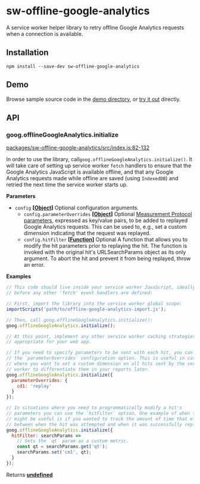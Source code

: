 # sw-offline-google-analytics

A service worker helper library to retry offline Google Analytics requests when a connection is available.

## Installation

`npm install --save-dev sw-offline-google-analytics`

## Demo

Browse sample source code in the [demo directory](https://github.com/GoogleChrome/sw-helpers/tree/master/packages/sw-offline-google-analytics/demo), or
[try it out](https://googlechrome.github.io/sw-helpers/sw-offline-google-analytics/demo/) directly.

## API

### goog.offlineGoogleAnalytics.initialize

[packages/sw-offline-google-analytics/src/index.js:82-132](https://github.com/GoogleChrome/sw-helpers/blob/6618776516d4738d9626f115ff44d643ede71903/packages/sw-offline-google-analytics/src/index.js#L82-L132 "Source code on GitHub")

In order to use the library, call`goog.offlineGoogleAnalytics.initialize()`.
It will take care of setting up service worker `fetch` handlers to ensure
that the Google Analytics JavaScript is available offline, and that any
Google Analytics requests made while offline are saved (using `IndexedDB`)
and retried the next time the service worker starts up.

**Parameters**

-   `config` **\[[Object](https://developer.mozilla.org/en-US/docs/Web/JavaScript/Reference/Global_Objects/Object)]** Optional configuration arguments.
    -   `config.parameterOverrides` **\[[Object](https://developer.mozilla.org/en-US/docs/Web/JavaScript/Reference/Global_Objects/Object)]** Optional
                           [Measurement Protocol parameters](https://developers.google.com/analytics/devguides/collection/protocol/v1/parameters),
                           expressed as key/value pairs, to be added to replayed
                           Google Analytics requests. This can be used to, e.g., set
                           a custom dimension indicating that the request was
                           replayed.
    -   `config.hitFilter` **\[[Function](https://developer.mozilla.org/en-US/docs/Web/JavaScript/Reference/Statements/function)]** Optional
                           A function that allows you to modify the hit parameters
                           prior to replaying the hit. The function is invoked with
                           the original hit's URLSearchParams object as its only
                           argument. To abort the hit and prevent it from being
                           replayed, throw an error.

**Examples**

```javascript
// This code should live inside your service worker JavaScript, ideally
// before any other 'fetch' event handlers are defined:

// First, import the library into the service worker global scope:
importScripts('path/to/offline-google-analytics-import.js');

// Then, call goog.offlineGoogleAnalytics.initialize():
goog.offlineGoogleAnalytics.initialize();

// At this point, implement any other service worker caching strategies
// appropriate for your web app.
```

```javascript
// If you need to specify parameters to be sent with each hit, you can use
// the `parameterOverrides` configuration option. This is useful in cases
// where you want to set a custom dimension on all hits sent by the service
// worker to differentiate them in your reports later.
goog.offlineGoogleAnalytics.initialize({
  parameterOverrides: {
    cd1: 'replay'
  }
});
```

```javascript
// In situations where you need to programmatically modify a hit's
// parameters you can use the `hitFilter` option. One example of when this
// might be useful is if you wanted to track the amount of time that elapsed
// between when the hit was attempted and when it was successfully replayed.
goog.offlineGoogleAnalytics.initialize({
  hitFilter: searchParams =>
    // Sets the `qt` param as a custom metric.
    const qt = searchParams.get('qt');
    searchParams.set('cm1', qt);
  }
});
```

Returns **[undefined](https://developer.mozilla.org/en-US/docs/Web/JavaScript/Reference/Global_Objects/undefined)** 
